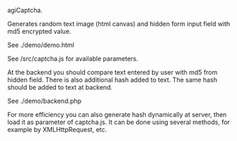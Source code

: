 agiCaptcha.

Generates random text image (html canvas) and hidden form input field with md5 encrypted value. 

See ./demo/demo.html

See /src/captcha.js for available parameters.

At the backend you should compare text entered by user with md5 from hidden field.
There is also additional hash added to text. The same hash should be added to text at backend.

See ./demo/backend.php

For more efficiency you can also generate hash dynamically at server, then load it as parameter of captcha.js. 
It can be done using several methods, for example by XMLHttpRequest, etc.
